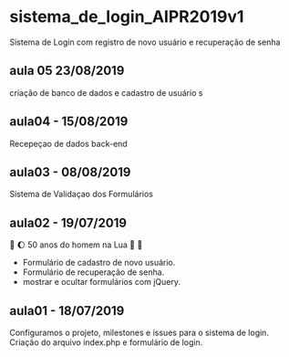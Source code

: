 # sistema_de_login_AIPR2019v1
Sistema de Login com registro de novo usuário e recuperação de senha

## aula 05 23/08/2019
criação de banco de dados e cadastro de usuário s

## aula04 - 15/08/2019
 Recepeçao de dados back-end

## aula03 - 08/08/2019

Sistema de Validaçao dos Formulários

## aula02 - 19/07/2019 
:rocket: :moon: 50 anos do homem na Lua 🌝 🌚

* Formulário de cadastro de novo usuário.
* Formulário de recuperação de senha.
* mostrar e ocultar formulários com jQuery.


## aula01 - 18/07/2019
Configuramos o projeto, milestones e issues para o sistema de login.
Criação do arquivo index.php e formulário de login.



